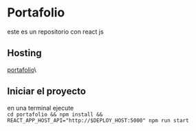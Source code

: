 # Portafolio
este es un repositorio con react js
## Hosting
[portafolio](https://alex.coderatbest.com/)\
## Iniciar el proyecto 
en una terminal ejecute \
`cd portafolio && npm install && REACT_APP_HOST_API="http://$DEPLOY_HOST:5000" npm run start`